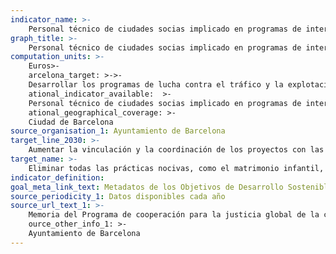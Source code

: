 ```yaml
---
indicator_name: >-
    Personal técnico de ciudades socias implicado en programas de intercambio técnico sobre lucha contra la violencia machista
graph_title: >-
    Personal técnico de ciudades socias implicado en programas de intercambio técnico sobre lucha contra la violencia machista
computation_units: >-
    Euros>-
    arcelona_target: >->-
    Desarrollar los programas de lucha contra el tráfico y la explotación sexual de mujeres y chicas, y contra la violencia machista en países receptores de la >-
    ational_indicator_available:  >-
    Personal técnico de ciudades socias implicado en programas de intercambio técnico sobre lucha contra la violencia machista >-
    ational_geographical_coverage: >-
	Ciudad de Barcelona
source_organisation_1: Ayuntamiento de Barcelona
target_line_2030: >-
    Aumentar la vinculación y la coordinación de los proyectos con las administraciones locales y las campañas de educación en la prevención de la violencia de género (PVG): Valor hito 2030: 10 técnicos/as
target_name: >-
    Eliminar todas las prácticas nocivas, como el matrimonio infantil, precoz y forzado y la mutilación genital femenina
indicator_definition:
goal_meta_link_text: Metadatos de los Objetivos de Desarrollo Sostenible de las Naciones Unidas (pdf 894kB)
source_periodicity_1: Datos disponibles cada año
source_url_text_1: >-
    Memoria del Programa de cooperación para la justicia global de la ciudad>-
    ource_other_info_1: >-
    Ayuntamiento de Barcelona
---
```

